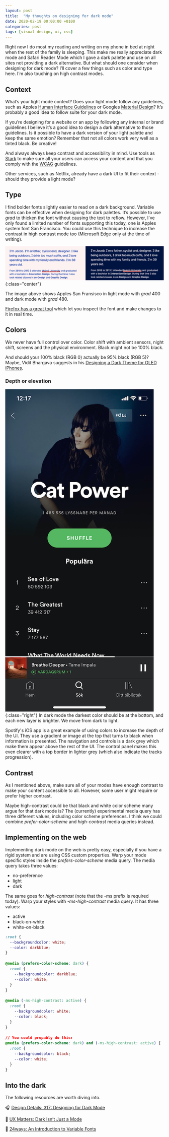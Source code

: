 ```yaml
---
layout: post
title:  "My thoughts on designing for dark mode"
date: 2020-02-19 00:00:00 +0100   
categories: post
tags: [visual design, ui, css]
---
```


Right now I do most my reading and writing on my phone in bed at night when the rest of the family is sleeping. This make me really appreciate dark mode and Safari Reader Mode which I gave a dark palette and use on all sites not providing a dark alternative. But what should one consider when designing for dark mode? I’ll cover a few things such as color and type here. I’m also touching on high contrast modes.

## Context
What’s your light mode context? Does your light mode follow any guidelines, such as Apples [Human Interface Guidelines](https://developer.apple.com/design/human-interface-guidelines/) or Googles [Material Design](https://material.io/design/)? It’s probably a good idea to follow suite for your dark mode.

If you’re designing for a website or an app by following any internal or brand guidelines I believe it’s a good idea to design a dark alternative to those guidelines. Is it possible to have a dark version of your light palette and keep the same emotion? Remember that not all colors work very well as a tinted black. Be creative!

And always always keep contrast and accessibility in mind. Use tools as [Stark](https://www.getstark.co) to make sure all your users can access your content and that you comply with the [WCAG](https://www.w3.org/WAI/standards-guidelines/wcag/) guidelines.

Other services, such as Netflix, already have a dark UI to fit their context - should they provide a light mode?

<!--more-->

## Type
I find bolder fonts slightly easier to read on a dark background. Variable fonts can be effective when designing for dark palettes. It’s possible to use *grad* to thicken the font without causing the text to reflow. However, I've only found a limited number of fonts supporting this today, one is Apples system font San Francisco. You could use this technique to increase the contrast in high contrast mode too (Microsoft Edge only at the time of writing).

![darkmode-GRAD](/assets/posts/darkmode-GRAD.png){:class="center"}

The image above shows Apples San Fransisco in light mode with *grad* 400 and dark mode with *grad* 480.

[Firefox has a great tool](https://developer.mozilla.org/en-US/docs/Tools/Page_Inspector/How_to/Edit_fonts) which let you inspect the font and make changes to it in real time.

## Colors
We never have full control over color. Color shift with ambient sensors, night shift, screens and the physical environment. Black might not be 100% black.

And should your 100% black (RGB 0) actually be 95% black (RGB 5)? Maybe, Vidit Bhargava suggests in his [Designing a Dark Theme for OLED iPhones](https://medium.com/lookup-design/designing-a-dark-theme-for-oled-iphones-e13cdfea7ffe).

### Depth or elevation
![spotify](/assets/posts/spotify.jpeg){:class="right"}
In dark mode the darkest color should be at the bottom, and each new layer is brighter. We move from dark to light. 

Spotify's iOS app is a great example of using colors to increase the depth of the UI. They use a gradient or image at the top that turns to black when information is presented. The navigation and controls is a dark grey which make them appear above the rest of the UI. The control panel makes this even clearer with a top border in lighter grey (which also indicate the tracks progression). 

## Contrast
As I mentioned above, make sure all of your modes have enough contrast to make your content accessible to all. However, some user might require or prefer higher contrast. 

Maybe high-contrast could be that black and white color scheme many argue for that dark mode is? The (currently) experimental media query has three different values, including color scheme preferences. I think we could combine *prefer-color-scheme* and *high-contrast* media queries instead.


## Implementing on the web
Implementing dark mode on the web is pretty easy, especially if you have a rigid system and are using CSS custom properties. Warp your mode specific styles inside the *prefers-color-scheme* media query. The media query takes three values: 

* no-preference 
* light
* dark

The same goes for *high-contrast* (note that the -ms prefix is required today). Warp your styles with *-ms-high-contrast* media query. It has three values:

* active
* black-on-white
* white-on-black

```css
:root {
  --backgroundcolor: white;
  --color: darkblue;
}

@media (prefers-color-scheme: dark) {
  :root {
    --backgroundcolor: darkblue;
    --color: white;
  }
}

@media (-ms-high-contrast: active) {
  :root {
    --backgroundcolor: white;
    --color: black;
  }
}

// You could propably do this:
@media (prefers-color-scheme: dark) and (-ms-high-contrast: active) {
  :root {
    --backgroundcolor: black;
    --color: white;
  }
}

```


## Into the dark
The following resources are worth diving into.

🎧 [Design Details: 317: Designing for Dark Mode](https://spec.fm/podcasts/design-details/310206)

📄 [UX Matters: Dark Isn’t Just a Mode](https://www.uxmatters.com/mt/archives/2020/01/dark-isnt-just-a-mode.php)

📃 [24ways: An Introduction to Variable Fonts](https://24ways.org/2019/an-introduction-to-variable-fonts/)

